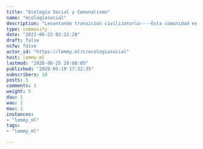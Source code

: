```yaml
---
title: "Ecología Social y Comunalismo" 
name: "ecologiasocial"
description: "Levantando transición civilizatoria----Esta comunidad es para compartir cualquier tipo de información sobre la Ecología Social, aportando a levantar una alternativa efectiva a la destrucción capitalista centrada en el bienestar humano, la felicidad, la consciencia ecológica, el feminismo y la anti-jerarquía social."
type: community
date: "2023-06-22 02:21:28"
draft: false
nsfw: false
actor_id: "https://lemmy.ml/c/ecologiasocial"
host: lemmy.ml
lastmod: "2020-06-25 20:08:05"
published: "2020-05-19 17:32:35"
subscribers: 10
posts: 5
comments: 1
weight: 5
dau: 1
wau: 1
mau: 1
instances:
- "lemmy_ml"
tags: 
- "lemmy_ml"

---
```

